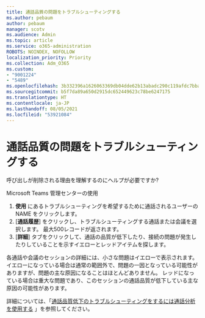 ```yaml
---
title: 通話品質の問題をトラブルシューティングする
ms.author: pebaum
author: pebaum
manager: scotv
ms.audience: Admin
ms.topic: article
ms.service: o365-administration
ROBOTS: NOINDEX, NOFOLLOW
localization_priority: Priority
ms.collection: Adm_O365
ms.custom:
- "9001224"
- "5489"
ms.openlocfilehash: 3b332396a1626063369db04dde62b13abadc290c119afdc7bba042da21f7bfba
ms.sourcegitcommit: b5f7da89a650d2915dc652449623c78be6247175
ms.translationtype: HT
ms.contentlocale: ja-JP
ms.lasthandoff: 08/05/2021
ms.locfileid: "53921084"
---
```

# <a name="troubleshoot-call-quality-problems"></a>通話品質の問題をトラブルシューティングする

呼び出しが削除される理由を理解するのにヘルプが必要ですか?

Microsoft Teams 管理センターの使用

1. **使用** にあるトラブルシューティングを希望するために通話されるユーザーの NAME をクリックします。
2. [**通話履歴**] をクリックし、トラブルシューティングする通話または会議を選択します。 最大500レコードが返されます。
3. [**詳細**] タブをクリックして、通話の品質が低下したり、接続の問題が発生したりしていることを示すイエローとレッドアイテムを探します。

各通話や会議のセッションの詳細には、小さな問題はイエローで表示されます。 イエローになっている場合は通常の範囲外で、問題の一因となっている可能性がありますが、問題の主な原因になることはほとんどありません。 レッドになっている場合は重大な問題であり、このセッションの通話品質が低下している主な原因の可能性があります。

詳細については、「[通話品質低下のトラブルシューティングをするには通話分析を使用する](https://docs.microsoft.com/microsoftteams/use-call-analytics-to-troubleshoot-poor-call-quality#troubleshoot-call-quality-problems-using-call-analytics) 」を参照してください。
